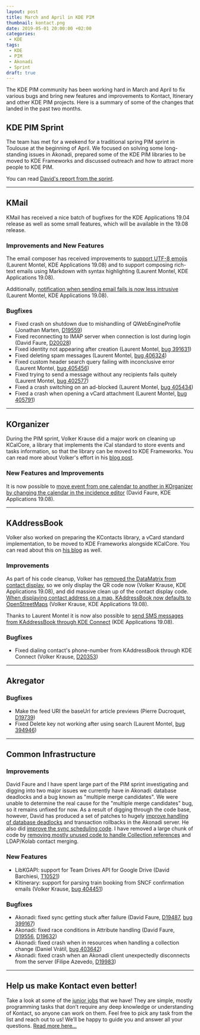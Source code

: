 ```yaml
---
layout: post
title: March and April in KDE PIM
thumbnail: kontact.png
date: 2019-05-01 20:00:00 +02:00
categories:
 - KDE
tags:
 - KDE
 - PIM
 - Akonadi
 - Sprint
draft: true
---
```

The KDE PIM community has been working hard in March and April to fix various
bugs and bring new features and improvements to Kontact, Itinerary and other
KDE PIM projects. Here is a summary of some of the changes that landed in the
past two months.

## KDE PIM Sprint

The team has met for a weekend for a traditional spring PIM sprint in Toulouse
at the beginning of April. We focused on solving some long-standing issues in Akonadi,
prepared some of the KDE PIM libraries to be moved to KDE Frameworks and discussed
outreach and how to attract more people to KDE PIM.

You can read [David's report from the sprint][dfaure-blog].

---

## KMail

KMail has received a nice batch of bugfixes for the KDE Applications 19.04 release
as well as some small features, which will be available in the 19.08 release.

### Improvements and New Features

The email composer has received improvements to [support UTF-8 emojis][bug405455]
(Laurent Montel, KDE Applications 19.08) and to support composing rich-text emails
using Markdown with syntax highlighting (Laurent Montel, KDE Applications 19.08).

Additionally, [notification when sending email fails is now less intrusive][bug405775]
(Laurent Montel, KDE Applications 19.08).

### Bugfixes
* Fixed crash on shutdown due to mishandling of QWebEngineProfile (Jonathan Marten, [D19559][D19559])
* Fixed reconnecting to IMAP server when connection is lost during login (David Faure, [D20028][D20028])
* Fixed identity not appearing after creation (Laurent Montel, [bug 391631][bug391631])
* Fixed deleting spam messages (Laurent Montel, [bug 406324][bug406324])
* Fixed custom header search query failing with inconclusive error (Laurent Montel, [bug 405456][bug405456])
* Fixed trying to send a message without any recipients fails quitely (Laurent Montel, [bug 402577][bug402577])
* Fixed a crash switching on an ad-blocked (Laurent Montel, [bug 405434][bug405434])
* Fixed a crash when opening a vCard attachment (Laurent Montel, [bug 405791][bug405791])

---

## KOrganizer

During the PIM sprint, Volker Krause did a major work on cleaning up KCalCore,
a library that implements the iCal standard to store events and tasks information,
so that the library can be moved to KDE Frameworks. You can read more about Volker's
effort in his [blog post][volker-blog].

### New Features and Improvements

It is now possible to
[move event from one calendar to another in KOrganizer by changing the calendar in the incidence editor][D20340]
(David Faure, KDE Applications 19.08).

---

## KAddressBook

Volker also worked on preparing the KContacts library, a vCard standard
implementation, to be moved to KDE Frameworks alongside KCalCore. You can read
about this on [his blog][volker-blog] as well.

### Improvements
As part of his code cleanup, Volker has [removed the DataMatrix from contact display][D20339],
so we only display the QR code now (Volker Krause, KDE Applications 19.08),
and did massive clean up of the contact display code.
[When displaying contact address on a map, KAddressBook now defaults to OpenStreetMaps][D20354]
(Volker Krause, KDE Applications 19.08).

Thanks to Laurent Montel it is now also possible to
[send SMS messages from KAddressBook through KDE Connect][bug406176]
(KDE Applications 19.08).

### Bugfixes
* Fixed dialing contact's phone-number from KAddressBook through KDE Connect (Volker Krause, [D20353][D20353])

---

## Akregator

### Bugfixes

* Make the feed URI the baseUrl for article previews (Pierre Ducroquet, [D19739][D19739])
* Fixed Delete key not working after using search (Laurent Montel, [bug 394946][bug394946])

---

## Common Infrastructure

### Improvements

David Faure and I have spent large part of the PIM sprint investigating and digging
into two major issues we currently have in Akonadi: database deadlocks and a bug
known as "multiple merge candidates". We were unable to determine the real cause
for the "multiple merge candidates" bug, so it remains unfixed for now. As a result
of digging through the code base, however, David has produced a set of patches to
hugely [improve handling of database deadlocks][D20291] and transaction rollbacks in the
Akonadi server. He also did [improve the sync scheduling code][D20505]. I have
removed a large chunk of code by [removing mostly unused code to handle Collection references][D19942]
and LDAP/Kolab contact merging.

### New Features
* LibKGAPI: support for Team Drives API for Google Drive (David Barchiesi, [T10521][T10521])
* KItinerary: support for parsing train booking from SNCF confirmation emails (Volker Krause, [bug 404451][bug404451])

### Bugfixes
* Akonadi: fixed sync getting stuck after failure (David Faure, [D19487][D19487], [bug 399167][bug399167])
* Akonadi: fixed race conditions in Attribute handling (David Faure, [D19556][D19556], [D19632][D19632])
* Akonadi: fixed crash when in resources when handling a collection change (Daniel Vrátil, [bug 403642][bug403642])
* Akonadi: fixed crash when an Akonadi client unexpectedly disconnects from the server (Filipe Azevedo, [D19983][D19983])

---

## Help us make Kontact even better!
Take a look at some of the [junior jobs][junior-jobs] that we have! They are simple, mostly
programming tasks that don’t require any deep knowledge or understanding of Kontact, so anyone
can work on them. Feel free to pick any task from the list and reach out to us! We’ll be happy
to guide you and answer all your questions. [Read more here…][junior-jobs-blog]

[dfaure-blog]: https://blogs.kde.org/2019/04/17/2019-toulouse-pim-sprint-report
[volker-blog]: https://volkerkrause.eu/2019/04/27/kf5-kcontacts-and-kcalcore.html
[junior-jobs]: https://phabricator.kde.org/tag/kde_pim_junior_jobs
[junior-jobs-blog]: /2018/08/kde-pim-junior-jobs-are-opened
[bug391631]: https://bugs.kde.org/show_bug.cgi?id=391631
[bug394946]: https://bugs.kde.org/show_bug.cgi?id=394946
[bug399167]: https://bugs.kde.org/show_bug.cgi?id=399167
[bug402577]: https://bugs.kde.org/show_bug.cgi?id=402577
[bug403642]: https://bugs.kde.org/show_bug.cgi?id=403642
[bug404451]: https://bugs.kde.org/show_bug.cgi?id=404451
[bug405434]: https://bugs.kde.org/show_bug.cgi?id=405434
[bug405455]: https://bugs.kde.org/show_bug.cgi?id=405455
[bug405456]: https://bugs.kde.org/show_bug.cgi?id=405456
[bug405775]: https://bugs.kde.org/show_bug.cgi?id=405775
[bug405791]: https://bugs.kde.org/show_bug.cgi?id=405791
[bug406176]: https://bugs.kde.org/show_bug.cgi?id=406176
[bug406324]: https://bugs.kde.org/show_bug.cgi?id=406324
[D19487]: https://phabricator.kde.org/D19487
[D19556]: https://phabricator.kde.org/D19556
[D19559]: https://phabricator.kde.org/D19559
[D19632]: https://phabricator.kde.org/D19632
[D19739]: https://phabricator.kde.org/D19739
[D19942]: https://phabricator.kde.org/D19942
[D19983]: https://phabricator.kde.org/D19983
[D20028]: https://phabricator.kde.org/D20028
[D20291]: https://phabricator.kde.org/D20291
[D20339]: https://phabricator.kde.org/D20339
[D20340]: https://phabricator.kde.org/D20340
[D20353]: https://phabricator.kde.org/D20353
[D20354]: https://phabricator.kde.org/D20354
[D20505]: https://phabricator.kde.org/D20505
[T10521]: https://phabricator.kde.org/T10521
